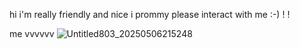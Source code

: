 hi i'm really friendly and nice i prommy please interact with me :-) ! !

me vvvvvv
![Untitled803_20250506215248](https://github.com/user-attachments/assets/4720df8f-9024-47ac-9af5-ae9af558d53b)


<!--
**SQUlDSWAG/SQUlDSWAG** is a ✨ _special_ ✨ repository because its `README.md` (this file) appears on your GitHub profile.

Here are some ideas to get you started:

- 🔭 I’m currently working on ...
- 🌱 I’m currently learning ...
- 👯 I’m looking to collaborate on ...
- 🤔 I’m looking for help with ...
- 💬 Ask me about ...
- 📫 How to reach me: ...
- 😄 Pronouns: ...
- ⚡ Fun fact: ...
-->
